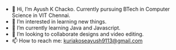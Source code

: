 - 👋 Hi, I’m Ayush K Chacko. Currently pursuing BTech in Computer Science in VIT Chennai.
- 👀 I’m interested in learning new things.
- 🌱 I’m currently learning Java and Javascript.
- 💞️ I’m looking to collaborate designs and video editing.
- 📫 How to reach me: kuriakoseayush9113@gmail.com

<!---
SyN-droMe/SyN-droMe is a ✨ special ✨ repository because its `README.md` (this file) appears on your GitHub profile.
You can click the Preview link to take a look at your changes.
--->

